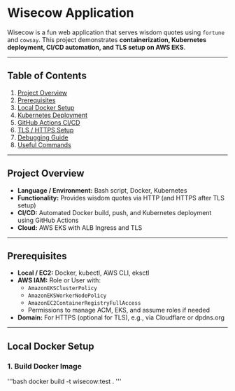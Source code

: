 # Wisecow Application

Wisecow is a fun web application that serves wisdom quotes using `fortune` and `cowsay`. This project demonstrates **containerization, Kubernetes deployment, CI/CD automation, and TLS setup on AWS EKS**.

---

## Table of Contents

1. [Project Overview](#project-overview)
2. [Prerequisites](#prerequisites)
3. [Local Docker Setup](#local-docker-setup)
4. [Kubernetes Deployment](#kubernetes-deployment)
5. [GitHub Actions CI/CD](#github-actions-cicd)
6. [TLS / HTTPS Setup](#tls--https-setup)
7. [Debugging Guide](#debugging-guide)
8. [Useful Commands](#useful-commands)

---

## Project Overview

- **Language / Environment:** Bash script, Docker, Kubernetes  
- **Functionality:** Provides wisdom quotes via HTTP (and HTTPS after TLS setup)  
- **CI/CD:** Automated Docker build, push, and Kubernetes deployment using GitHub Actions  
- **Cloud:** AWS EKS with ALB Ingress and TLS

---

## Prerequisites

- **Local / EC2:** Docker, kubectl, AWS CLI, eksctl  
- **AWS IAM:** Role or User with:
  - `AmazonEKSClusterPolicy`
  - `AmazonEKSWorkerNodePolicy`
  - `AmazonEC2ContainerRegistryFullAccess`
  - Permissions to manage ACM, EKS, and assume roles if needed
- **Domain:** For HTTPS (optional for TLS), e.g., via Cloudflare or dpdns.org  

---

## Local Docker Setup

### 1. Build Docker Image
'''bash
docker build -t wisecow:test .
'''